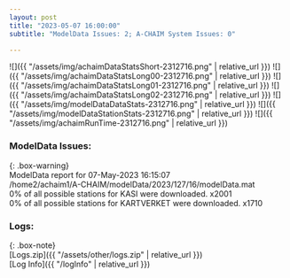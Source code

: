 ```yaml
---
layout: post
title: "2023-05-07 16:00:00"
subtitle: "ModelData Issues: 2; A-CHAIM System Issues: 0"

---
```


![]({{ "/assets/img/achaimDataStatsShort-2312716.png" | relative_url }})
![]({{ "/assets/img/achaimDataStatsLong00-2312716.png" | relative_url }})
![]({{ "/assets/img/achaimDataStatsLong01-2312716.png" | relative_url }})
![]({{ "/assets/img/achaimDataStatsLong02-2312716.png" | relative_url }})
![]({{ "/assets/img/modelDataDataStats-2312716.png" | relative_url }})
![]({{ "/assets/img/modelDataStationStats-2312716.png" | relative_url }})
![]({{ "/assets/img/achaimRunTime-2312716.png" | relative_url }})


### ModelData Issues:  
  
{: .box-warning}  
 ModelData report for 07-May-2023 16:15:07   
 /home2/achaim1/A-CHAIM/modelData/2023/127/16/modelData.mat   
 0% of all possible stations for KASI were downloaded. x2001   
 0% of all possible stations for KARTVERKET were downloaded. x1710   
  


### Logs:  
  
{: .box-note}  
[Logs.zip]({{ "/assets/other/logs.zip" | relative_url }})  
[Log Info]({{ "/logInfo" | relative_url }})  

